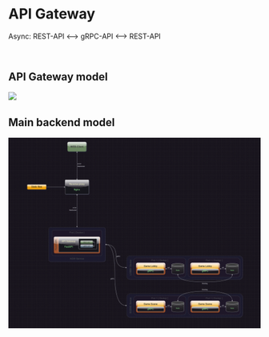 # API Gateway

Async: REST-API <--> gRPC-API <--> REST-API


<br>

## API Gateway model
<img src="url">

## Main backend model
<img src="img/gateway_arch.png">
